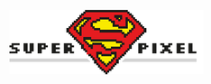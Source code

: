 ![Super Pixel](https://raw.githubusercontent.com/ITKWeb/SuperPixel/master/images/SuperPixelLogo.png "Super Pixel")